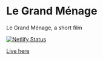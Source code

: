 # Le Grand Ménage

Le Grand Ménage, a short film

[![Netlify Status](https://api.netlify.com/api/v1/badges/de515c46-b536-4f73-bd8c-9243d0695d34/deploy-status)](https://app.netlify.com/sites/grand-menage/deploys)

[Live here](https://grand-menage.netlify.com/)
